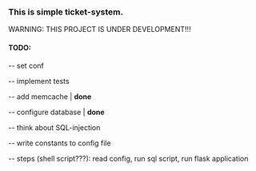 ### This is simple ticket-system.

WARNING: THIS PROJECT IS UNDER DEVELOPMENT!!!


#### TODO:
-- set conf

-- implement tests

-- add memcache | **done**

-- configure database | **done**

-- think about SQL-injection

-- write constants to config file

-- steps (shell script???): read config, run sql script, run flask application